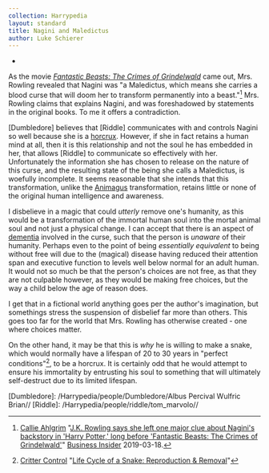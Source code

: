 ```yaml
---
collection: Harrypedia
layout: standard
title: Nagini and Maledictus
author: Luke Schierer
---
```


-

As the movie _[Fantastic Beasts: The Crimes of Grindelwald]_ came out, Mrs. Rowling revealed that Nagini was "a Maledictus, which means she carries a blood curse that will doom her to transform permanently into a beast."[^240326-2] Mrs. Rowling claims that explains Nagini, and was foreshadowed by statements in the original books. To me it offers a contradiction.

[Dumbledore] believes that [Riddle] communicates with and controls Nagini so well because she is a [horcrux]. However, if she in fact retains a human mind
at all, then it is this relationship and not the soul he has embedded in her, that allows [Riddle] to communicate so effectively with her. Unfortunately the information she has chosen to release on the nature of this curse, and the resulting state of the being she calls a Maledictus, is woefully incomplete. It seems reasonable that she intends that this transformation, unlike the [Animagus] transformation, retains little or none of the original human intelligence and awareness.

I disbelieve in a magic that could _utterly_ remove one's humanity, as this would be a transformation of the immortal human soul into the mortal animal soul and not just a physical change. I can accept that there is an aspect of [dementia] involved in the curse, such that the person is _unaware_ of their humanity. Perhaps even to the point of being _essentially equivalent_ to being without free will due to the (magical) disease having reduced their attention span and executive function to levels well below normal for an adult human. It would not so much be that the person's choices are not free, as that they are not culpable however, as they would be making free choices, but the way a child below the age of reason does.

I get that in a fictional world anything goes per the author's imagination, but somethings stress the suspension of disbelief far more than others. This goes too far for the world that Mrs. Rowling has otherwise created - one where choices matter.

On the other hand, it may be that this is _why_ he is willing to make a snake, which would normally have a lifespan of 20 to 30 years in "perfect conditions"[^240326-3], to be a horcrux. It is certainly odd that he would attempt to ensure his immortality by entrusting his soul to something that will ultimately self-destruct due to its limited lifespan.

[dementia]: https://www.cdc.gov/aging/dementia/
[Animagus]: /Harrypedia/magic//
[horcrux]: /Harrypedia/magic/dark/Horcruxes//
[Dumbledore]: /Harrypedia/people/Dumbledore/Albus Percival Wulfric Brian//
[Riddle]: /Harrypedia/people/riddle/tom_marvolo//

[^240326-2]:
    [Callie Ahlgrim](https://www.businessinsider.com/author/callie-ahlgrim)
    "[J.K. Rowling says she left one major clue about Nagini's backstory in 'Harry Potter,' long before 'Fantastic Beasts: The Crimes of Grindelwald'](https://www.businessinsider.com/jk-rowling-hints-about-nagini-origin-in-harry-potter-2019-3)"
    [Business Insider](https://www.businessinsider.com/) 2019-03-18.

    [Fantastic Beasts: The Crimes of Grindelwald]: https://www.librarything.com/work/21740108

    [^240326-3]:
        [Critter Control](https://www.crittercontrol.com/)
        "[Life Cycle of a Snake: Reproduction & Removal](https://www.crittercontrol.com/wildlife/snakes/snake-life-cycle)"
